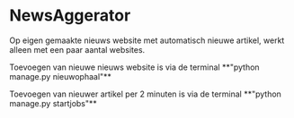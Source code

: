 # NewsAggerator
<p>Op eigen gemaakte nieuws website met automatisch nieuwe artikel, werkt alleen met een paar aantal websites. </p>
<p>Toevoegen van nieuwe nieuws website is via de terminal **"python manage.py nieuwophaal"**</p>
<p>Toevoegen van nieuwer artikel per 2 minuten is via de terminal **"python manage.py startjobs"**</p>